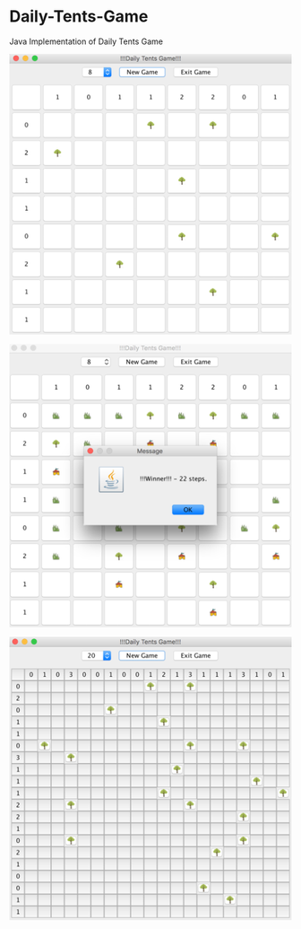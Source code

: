 # Daily-Tents-Game

Java Implementation of Daily Tents Game

![](https://raw.githubusercontent.com/AlperenTalaslioglu/Daily-Tents-Game/master/ss1.png)

![](https://raw.githubusercontent.com/AlperenTalaslioglu/Daily-Tents-Game/master/ss2.png)

![](https://raw.githubusercontent.com/AlperenTalaslioglu/Daily-Tents-Game/master/ss3.png)


